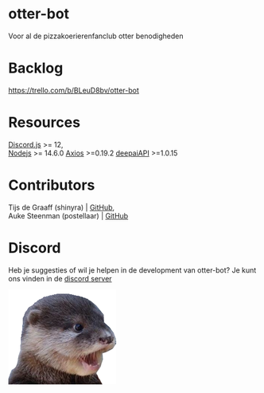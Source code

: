 # otter-bot

Voor al de pizzakoerierenfanclub otter benodigheden

# Backlog

https://trello.com/b/BLeuD8bv/otter-bot

# Resources

[Discord.js](https://discord.js.org/#/) >= 12,  
[Nodejs](https://nodejs.org/en/) >= 14.6.0
[Axios](https://www.npmjs.com/package/axios) >=0.19.2
[deepaiAPI](https://deepai.org/) >=1.0.15

# Contributors

Tijs de Graaff (shinyra) | [GitHub](https://github.com/ShinyRa),  
Auke Steenman (postellaar) | [GitHub](https://github.com/AukeSteenman)

# Discord

Heb je suggesties of wil je helpen in de development van otter-bot? Je kunt ons vinden in de [discord server](https://discord.gg/98egQW)

![pog otter](./assets/otter_pog.png)
